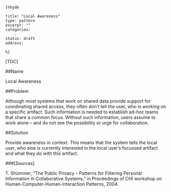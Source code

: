    {%hyde

    title: "Local Awareness"
    type: pattern
    excerpt: ""
    categories:
        - 
    status: draft
    address:

    %}

[TOC]


##Name
<!--Primary name the pattern is known by.-->

Local Awareness

<!--###[Also Known As]-->
<!-- All other names the pattern is known by.-->



<!--##Summary-->
<!-- One short paragraph summarising the pattern.-->



<!--##Context-->
<!-- The situations in which the pattern may apply.-->



##Problem
<!-- The problem a pattern addresses, including a list of forces describing why a problem might be difficult to solve.-->

Although most systems that work on shared data provide support for coordinating shared access, they often don’t tell the user, who is working on a specific artifact. Such information is needed to establish ad-hoc teams that share a common focus. Without such information, users assume to work alone – and do not see the possibility or urge for collaboration.

##Solution
<!-- A concise description of how the pattern addresses the problem.-->

Provide awareness in context. This means that the system tells the local user, who else is currently interested in the local user’s focussed artifact and what they do with this artifact.

<!--###[Structure]-->
<!--A detailed specification of the structural aspects of the pattern. A class diagram if applicable.-->



<!--###[Implementation]-->
<!--Guidelines for implementing the pattern; code fragments; suggested PETS; policy fragments.-->



<!--##Consequences-->
<!--The advantages (benefits) and disadvantages (liabilities) of applying the pattern.-->



<!--###[Constraints]-->
<!-- limitations as a consequence of applying the pattern.-->



<!--##Examples-->
<!--Motivational example to see how the pattern is applied.-->



<!--###[Known Uses]-->
<!-- Pointers to various applications of the pattern.-->



<!--##See Also-->
<!-- Any pointers to relevant information, not contained in the subfields below.-->



<!--###[Related Patterns]-->
<!-- Supporting and conflicting patterns-->



###[Sources]
<!-- References to the original source of the pattern.-->

T. Shümmer, “The Public Privacy – Patterns for Filtering Personal Information in Collaborative Systems,” in Proceedings of CHI workshop on Human-Computer-Human-Interaction Patterns, 2004.

<!--##General Comments-->
<!-- Separate discussion on the pattern.-->



<!--##Categories-->
<!-- Placeholder for future agreed upon categories as per collaboration's evaluation.-->

<!--##Tags-->
<!-- User definable descriptors for additional correlation.-->




